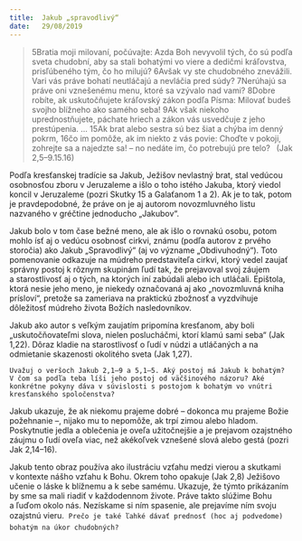 ```yaml
---
title:  Jakub „spravodlivý“
date:   29/08/2019
---
```


> <p></p>
> 5Bratia moji milovaní, počúvajte: Azda Boh nevyvolil tých, čo sú podľa sveta chudobní, aby sa stali bohatými vo viere a dedičmi kráľovstva, prisľúbeného tým, čo ho milujú? 6Avšak vy ste chudobného znevážili. Vari vás práve bohatí neutláčajú a nevláčia pred súdy? 7Nerúhajú sa práve oni vznešenému menu, ktoré sa vzývalo nad vami? 8Dobre robíte, ak uskutočňujete kráľovský zákon podľa Písma: Milovať budeš svojho blížneho ako samého seba! 9Ak však niekoho uprednostňujete, páchate hriech a zákon vás usvedčuje z jeho prestúpenia. ... 15Ak brat alebo sestra sú bez šiat a chýba im denný pokrm, 16čo im pomôže, ak im niekto z vás povie: Choďte v pokoji, zohrejte sa a najedzte sa! – no nedáte im, čo potrebujú pre telo?  (Jak 2,5–9.15.16)

Podľa kresťanskej tradície sa Jakub, Ježišov nevlastný brat, stal vedúcou osobnosťou zboru v Jeruzaleme a išlo o toho istého Jakuba, ktorý viedol koncil v Jeruzaleme (pozri Skutky 15 a Galaťanom 1 a 2). Ak je to tak, potom je pravdepodobné, že práve on je aj autorom novozmluvného listu nazvaného v gréčtine jednoducho „Jakubov“.

Jakub bolo v tom čase bežné meno, ale ak išlo o rovnakú osobu, potom mohlo ísť aj o vedúcu osobnosť cirkvi, známu (podľa autorov z prvého storočia) ako Jakub „Spravodlivý“ (aj vo význame „Obdivuhodný“). Toto pomenovanie odkazuje na múdreho predstaviteľa cirkvi, ktorý vedel zaujať správny postoj k rôznym skupinám ľudí tak, že prejavoval svoj záujem a starostlivosť aj o tých, na ktorých iní zabúdali alebo ich utláčali. Epištola, ktorá nesie jeho meno, je niekedy označovaná aj ako „novozmluvná kniha prísloví“, pretože sa zameriava na praktickú zbožnosť a vyzdvihuje dôležitosť múdreho života Božích nasledovníkov.

Jakub ako autor s veľkým zaujatím pripomína kresťanom, aby boli „uskutočňovateľmi slova, nielen poslucháčmi, ktorí klamú sami seba“ (Jak 1,22). Dôraz kladie na starostlivosť o ľudí v núdzi a utláčaných a na odmietanie skazenosti okolitého sveta (Jak 1,27).

`Uvažuj o veršoch Jakub 2,1–9 a 5,1–5. Aký postoj má Jakub k bohatým? V čom sa podľa teba líši jeho postoj od väčšinového názoru? Aké konkrétne pokyny dáva v súvislosti s postojom k bohatým vo vnútri kresťanského spoločenstva?`

Jakub ukazuje, že ak niekomu prajeme dobré – dokonca mu prajeme Božie požehnanie –, nijako mu to nepomôže, ak trpí zimou alebo hladom. Poskytnutie jedla a oblečenia je oveľa užitočnejšie a je prejavom ozajstného záujmu o ľudí oveľa viac, než akékoľvek vznešené slová alebo gestá (pozri Jak 2,14–16).

Jakub tento obraz používa ako ilustráciu vzťahu medzi vierou a skutkami v kontexte nášho vzťahu k Bohu. Okrem toho opakuje (Jak 2,8) Ježišovo učenie o láske k blížnemu a k sebe samému. Ukazuje, že týmto prikázaním by sme sa mali riadiť v každodennom živote. Práve takto slúžime Bohu a ľuďom okolo nás. Nezískame si ním spasenie, ale prejavíme ním svoju ozajstnú vieru.

`Prečo je také ľahké dávať prednosť (hoc aj podvedome) bohatým na úkor chudobných?`